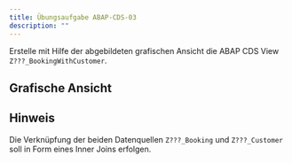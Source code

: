 ```yaml
---
title: Übungsaufgabe ABAP-CDS-03
description: ""
---
```


Erstelle mit Hilfe der abgebildeten grafischen Ansicht die ABAP CDS View `Z???_BookingWithCustomer`.

## Grafische Ansicht


## Hinweis
Die Verknüpfung der beiden Datenquellen `Z???_Booking` und `Z???_Customer` soll in Form eines Inner Joins erfolgen.